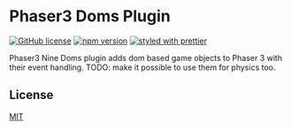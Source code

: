 # Phaser3 Doms Plugin

[![GitHub license](https://img.shields.io/badge/license-MIT-green.svg)](https://github.com/rollinsafary/phaser3-doms-plugin/blob/master/LICENSE)
[![npm version](https://badge.fury.io/js/%40rollinsafary%2Fphaser3-doms-plugin.svg)](https://badge.fury.io/js/%40rollinsafary%2Fphaser3-doms-plugin)
[![styled with prettier](https://img.shields.io/badge/styled_with-prettier-ff69b4.svg)](https://github.com/prettier/prettier)

Phaser3 Nine Doms plugin adds dom based game objects to Phaser 3 with their event handling.
TODO:  make it possible to use them for physics too.


## License

[MIT](LICENSE)
